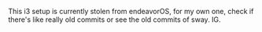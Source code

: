 This i3 setup is currently stolen from endeavorOS, for my own one, check if there's like really old commits or see the old commits of sway. IG.
